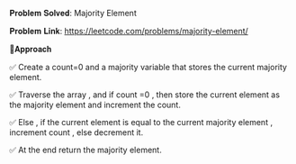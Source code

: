 𝐏𝐫𝐨𝐛𝐥𝐞𝐦 𝐒𝐨𝐥𝐯𝐞𝐝: Majority Element

𝐏𝐫𝐨𝐛𝐥𝐞𝐦 𝐋𝐢𝐧𝐤: https://leetcode.com/problems/majority-element/



📌𝐀𝐩𝐩𝐫𝐨𝐚𝐜𝐡

✅ Create a count=0 and a majority variable that stores the current majority element.

✅ Traverse the array , and if count =0 , then store the current element as the majority element and increment the count.

✅ Else , if the current element is equal to the current majority element , increment count , else decrement it.

✅ At the end return the majority element.
